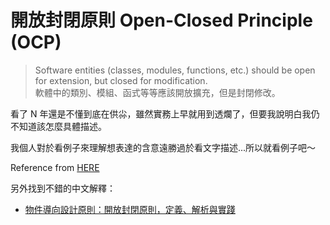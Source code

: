 開放封閉原則 Open-Closed Principle (OCP)
=======================================

> Software entities (classes, modules, functions, etc.) should be open for extension, but closed for modification.  
> 軟體中的類別、模組、函式等等應該開放擴充，但是封閉修改。

看了 N 年還是不懂到底在供尛，雖然實務上早就用到透爛了，但要我說明白我仍不知道該怎麼具體描述。

我個人對於看例子來理解想表達的含意遠勝過於看文字描述...所以就看例子吧～


Reference from [HERE](http://joelabrahamsson.com/a-simple-example-of-the-openclosed-principle/)


另外找到不錯的中文解釋：

- [物件導向設計原則：開放封閉原則，定義、解析與實踐](https://ithelp.ithome.com.tw/articles/10229362?sc=rss.qu)

